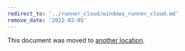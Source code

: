 ```yaml
---
redirect_to: '../runner_cloud/windows_runner_cloud.md'
remove_date: '2022-02-05'
---
```


This document was moved to [another location](../runner_cloud/windows_runner_cloud.md).

<!-- This redirect file can be deleted after 2022-02-05. -->
<!-- Before deletion, see: https://docs.gitlab.com/ee/development/documentation/#move-or-rename-a-page -->

